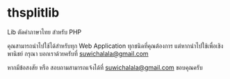thsplitlib
==========

Lib ตัดคำภาษาไทย สำหรับ PHP

คุณสามารถนำไปใช้ได้สำหรับทุก Web Application ทุกชนิดที่คุณต้องการ
แต่หากนำไปใช้เพื่อเชิงพานิชย์ กรุณา บอกเราด้วยครับที่ suwichalala@gmail.com

หากมีข้อสงสัย หรือ สอบถามสามารถแจ้งได้ที่ suwichalala@gmail.com
ขอบคุณครับ
